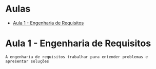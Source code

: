 # Aulas

* [Aula 1 - Engenharia de Requisitos](#aula-1---engenharia-de-requisitos)

# Aula 1 - Engenharia de Requisitos

    A engenharia de requisitos trabalhar para entender problemas e apresentar soluções

    